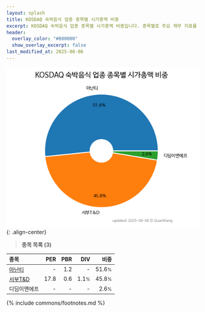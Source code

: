 ```yaml
---
layout: splash
title: KOSDAQ 숙박음식 업종 종목별 시가총액 비중
excerpt: KOSDAQ 숙박음식 업종 종목별 시가총액 비중입니다. 종목별로 주요 재무 지표를 함께 표시합니다.
header:
  overlay_color: "#800000"
  show_overlay_excerpt: false
last_modified_at: 2025-08-06
---
```



![KOSDAQ 숙박음식 업종 종목별 시가총액 비중](/stats/sector/images/kosdaq_업종_숙박음식_종목.png){: .align-center}


> **종목 목록 (3)**<a id="list"></a>

| **종목** | **PER** | **PBR** | **DIV** | **비중** |
| :------- | ------: | ------: | ------: | -------: |
| [아난티](/025980/) | - | 1.2 | - | 51.6<small>%</small> |
| [서부T&D](/006730/) | 17.8 | 0.6 | 1.1<small>%</small> | 45.8<small>%</small> |
| 디딤이앤에프 | - | - | - | 2.6<small>%</small> |

{% include commons/footnotes.md %}